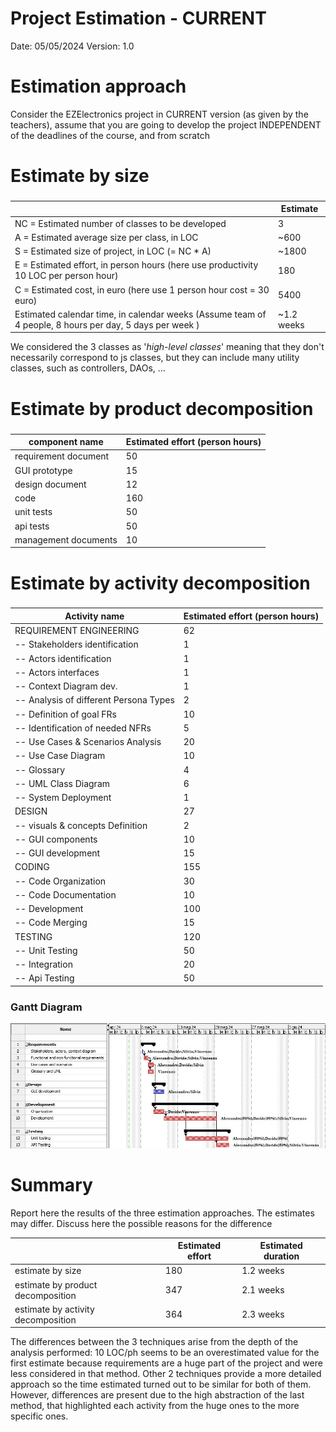 # Project Estimation - CURRENT
Date: 05/05/2024
Version: 1.0


# Estimation approach
Consider the EZElectronics  project in CURRENT version (as given by the teachers), assume that you are going to develop the project INDEPENDENT of the deadlines of the course, and from scratch
# Estimate by size
### 
|                                                                                                         | Estimate   |             
|---------------------------------------------------------------------------------------------------------|------------|  
| NC =  Estimated number of classes to be developed                                                       | 3          |             
| A = Estimated average size per class, in LOC                                                            | ~600       | 
| S = Estimated size of project, in LOC (= NC * A)                                                        | ~1800      |
| E = Estimated effort, in person hours (here use productivity 10 LOC per person hour)                    | 180        |   
| C = Estimated cost, in euro (here use 1 person hour cost = 30 euro)                                     | 5400       | 
| Estimated calendar time, in calendar weeks (Assume team of 4 people, 8 hours per day, 5 days per week ) | ~1.2 weeks |               

We considered the 3 classes as '_high-level classes_' meaning that they don't necessarily
correspond to js classes, but they can include many utility classes, such as controllers, DAOs, ...

# Estimate by product decomposition
### 
| component name       | Estimated effort (person hours) |             
|----------------------|---------------------------------| 
| requirement document | 50                              |
| GUI prototype        | 15                              |
| design document      | 12                              |
| code                 | 160                             |
| unit tests           | 50                              |
| api tests            | 50                              |
| management documents | 10                              |


# Estimate by activity decomposition
### 
| Activity name                          | Estimated effort (person hours) |   
|----------------------------------------|---------------------------------|
| REQUIREMENT ENGINEERING                | 62                              |
| -- Stakeholders identification         | 1                               |
| -- Actors identification               | 1                               |
| -- Actors interfaces                   | 1                               |
| -- Context Diagram dev.                | 1                               |
| -- Analysis of different Persona Types | 2                               |
| -- Definition of goal FRs              | 10                              |
| -- Identification of needed NFRs       | 5                               |
| -- Use Cases & Scenarios Analysis      | 20                              |
| -- Use Case Diagram                    | 10                              |
| -- Glossary                            | 4                               |
| -- UML Class Diagram                   | 6                               |
| -- System Deployment                   | 1                               |
| DESIGN                                 | 27                              |
| -- visuals & concepts Definition       | 2                               |
| -- GUI components                      | 10                              |
| -- GUI development                     | 15                              |
| CODING                                 | 155                             |
| -- Code Organization                   | 30                              |
| -- Code Documentation                  | 10                              |
| -- Development                         | 100                             |
| -- Code Merging                        | 15                              |
| TESTING                                | 120                             |
| -- Unit Testing                        | 50                              |
| -- Integration                         | 20                              |
| -- Api Testing                         | 50                              |

### Gantt Diagram
![screenshot of Gantt Diagram by ProjectLibre](./img/gantt.png)


# Summary

Report here the results of the three estimation approaches. The  estimates may differ. Discuss here the possible reasons for the difference

|                                    | Estimated effort | Estimated duration |          
|------------------------------------|------------------|--------------------|
| estimate by size                   | 180              | 1.2 weeks          |
| estimate by product decomposition  | 347              | 2.1 weeks          |
| estimate by activity decomposition | 364              | 2.3 weeks          |


The differences between the 3 techniques arise from the depth of the analysis performed:
10 LOC/ph seems to be an overestimated value for the first estimate because requirements
are a huge part of the project and were less considered in that method.
Other 2 techniques provide a more detailed approach so the time estimated turned out to be similar
for both of them. However, differences are present due to the high abstraction of the last method,
that highlighted each activity from the huge ones to the more specific ones.






